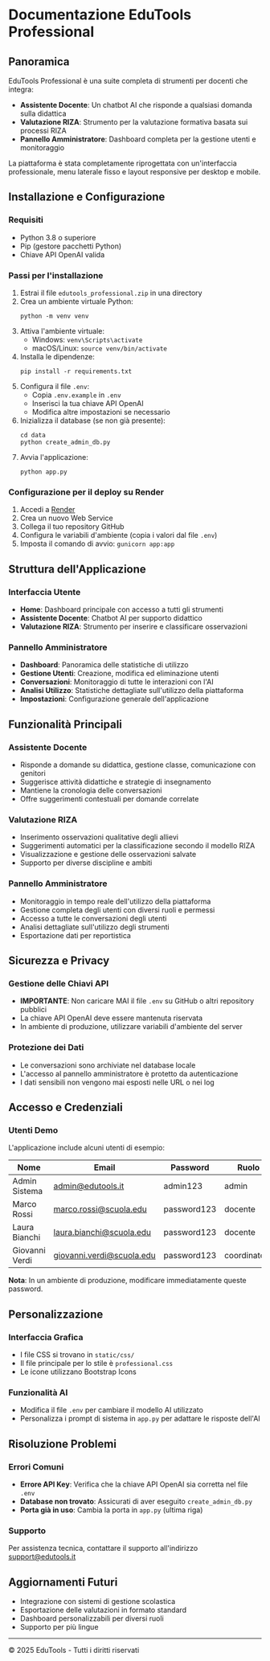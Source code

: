 # Documentazione EduTools Professional

## Panoramica
EduTools Professional è una suite completa di strumenti per docenti che integra:
- **Assistente Docente**: Un chatbot AI che risponde a qualsiasi domanda sulla didattica
- **Valutazione RIZA**: Strumento per la valutazione formativa basata sui processi RIZA
- **Pannello Amministratore**: Dashboard completa per la gestione utenti e monitoraggio

La piattaforma è stata completamente riprogettata con un'interfaccia professionale, menu laterale fisso e layout responsive per desktop e mobile.

## Installazione e Configurazione

### Requisiti
- Python 3.8 o superiore
- Pip (gestore pacchetti Python)
- Chiave API OpenAI valida

### Passi per l'installazione
1. Estrai il file `edutools_professional.zip` in una directory
2. Crea un ambiente virtuale Python:
   ```
   python -m venv venv
   ```
3. Attiva l'ambiente virtuale:
   - Windows: `venv\Scripts\activate`
   - macOS/Linux: `source venv/bin/activate`
4. Installa le dipendenze:
   ```
   pip install -r requirements.txt
   ```
5. Configura il file `.env`:
   - Copia `.env.example` in `.env`
   - Inserisci la tua chiave API OpenAI
   - Modifica altre impostazioni se necessario
6. Inizializza il database (se non già presente):
   ```
   cd data
   python create_admin_db.py
   ```
7. Avvia l'applicazione:
   ```
   python app.py
   ```

### Configurazione per il deploy su Render
1. Accedi a [Render](https://render.com)
2. Crea un nuovo Web Service
3. Collega il tuo repository GitHub
4. Configura le variabili d'ambiente (copia i valori dal file `.env`)
5. Imposta il comando di avvio: `gunicorn app:app`

## Struttura dell'Applicazione

### Interfaccia Utente
- **Home**: Dashboard principale con accesso a tutti gli strumenti
- **Assistente Docente**: Chatbot AI per supporto didattico
- **Valutazione RIZA**: Strumento per inserire e classificare osservazioni

### Pannello Amministratore
- **Dashboard**: Panoramica delle statistiche di utilizzo
- **Gestione Utenti**: Creazione, modifica ed eliminazione utenti
- **Conversazioni**: Monitoraggio di tutte le interazioni con l'AI
- **Analisi Utilizzo**: Statistiche dettagliate sull'utilizzo della piattaforma
- **Impostazioni**: Configurazione generale dell'applicazione

## Funzionalità Principali

### Assistente Docente
- Risponde a domande su didattica, gestione classe, comunicazione con genitori
- Suggerisce attività didattiche e strategie di insegnamento
- Mantiene la cronologia delle conversazioni
- Offre suggerimenti contestuali per domande correlate

### Valutazione RIZA
- Inserimento osservazioni qualitative degli allievi
- Suggerimenti automatici per la classificazione secondo il modello RIZA
- Visualizzazione e gestione delle osservazioni salvate
- Supporto per diverse discipline e ambiti

### Pannello Amministratore
- Monitoraggio in tempo reale dell'utilizzo della piattaforma
- Gestione completa degli utenti con diversi ruoli e permessi
- Accesso a tutte le conversazioni degli utenti
- Analisi dettagliate sull'utilizzo degli strumenti
- Esportazione dati per reportistica

## Sicurezza e Privacy

### Gestione delle Chiavi API
- **IMPORTANTE**: Non caricare MAI il file `.env` su GitHub o altri repository pubblici
- La chiave API OpenAI deve essere mantenuta riservata
- In ambiente di produzione, utilizzare variabili d'ambiente del server

### Protezione dei Dati
- Le conversazioni sono archiviate nel database locale
- L'accesso al pannello amministratore è protetto da autenticazione
- I dati sensibili non vengono mai esposti nelle URL o nei log

## Accesso e Credenziali

### Utenti Demo
L'applicazione include alcuni utenti di esempio:

| Nome | Email | Password | Ruolo |
|------|-------|----------|-------|
| Admin Sistema | admin@edutools.it | admin123 | admin |
| Marco Rossi | marco.rossi@scuola.edu | password123 | docente |
| Laura Bianchi | laura.bianchi@scuola.edu | password123 | docente |
| Giovanni Verdi | giovanni.verdi@scuola.edu | password123 | coordinatore |

**Nota**: In un ambiente di produzione, modificare immediatamente queste password.

## Personalizzazione

### Interfaccia Grafica
- I file CSS si trovano in `static/css/`
- Il file principale per lo stile è `professional.css`
- Le icone utilizzano Bootstrap Icons

### Funzionalità AI
- Modifica il file `.env` per cambiare il modello AI utilizzato
- Personalizza i prompt di sistema in `app.py` per adattare le risposte dell'AI

## Risoluzione Problemi

### Errori Comuni
- **Errore API Key**: Verifica che la chiave API OpenAI sia corretta nel file `.env`
- **Database non trovato**: Assicurati di aver eseguito `create_admin_db.py`
- **Porta già in uso**: Cambia la porta in `app.py` (ultima riga)

### Supporto
Per assistenza tecnica, contattare il supporto all'indirizzo support@edutools.it

## Aggiornamenti Futuri
- Integrazione con sistemi di gestione scolastica
- Esportazione delle valutazioni in formato standard
- Dashboard personalizzabili per diversi ruoli
- Supporto per più lingue

---

© 2025 EduTools - Tutti i diritti riservati
